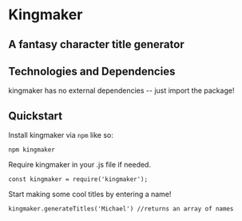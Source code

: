 # Kingmaker

## A fantasy character title generator

## Technologies and Dependencies
kingmaker has no external dependencies -- just import the package!

## Quickstart

Install kingmaker via ```npm``` like so:
```
npm kingmaker
```

Require kingmaker in your .js file if needed.
```
const kingmaker = require('kingmaker');
```
Start making some cool titles by entering a name!
```
kingmaker.generateTitles('Michael') //returns an array of names

```
